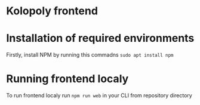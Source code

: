 # Kolopoly frontend

# Installation of required environments
Firstly, install NPM by running this commadns `sudo apt install npm`

# Running frontend localy
To run frontend localy run `npm run web` in your CLI from repository directory
